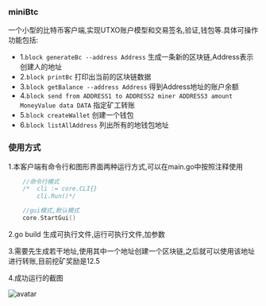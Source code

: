 ### miniBtc
一个小型的比特币客户端,实现UTXO账户模型和交易签名,验证,钱包等.具体可操作功能包括:

+ 1.`block generateBc --address Address` 生成一条新的区块链,Address表示创建人的地址
+ 2.`block printBc` 打印出当前的区块链数据
+ 3.`block getBalance --address Address` 得到Address地址的账户余额
+ 4.`block send from ADDRESS1 to ADDRESS2 miner ADDRESS3 amount MoneyValue data DATA` 指定矿工转账
+ 5.`block createWallet` 创建一个钱包
+ 6.`block listAllAddress` 列出所有的地钱包地址

### 使用方式 ###

1.本客户端有命令行和图形界面两种运行方式,可以在main.go中按照注释使用

```go
	//命令行模式
	/*	cli := core.CLI{}
		cli.Run()*/

	//gui模式,默认模式
	core.StartGui()
```

2.go build 生成可执行文件,运行可执行文件,加参数

3.需要先生成若干地址,使用其中一个地址创建一个区块链,之后就可以使用该地址进行转账,目前挖矿奖励是12.5

4.成功运行的截图

![avatar](https://t1.aixinxi.net/o_1csag6sgh1jfj1ep3g0rqqh1ctia.png-w.jpg)
